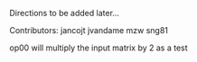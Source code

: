 Directions to be added later...

Contributors:
jancojt
jvandame
mzw
sng81

op00 will multiply the input matrix by 2 as a test 
